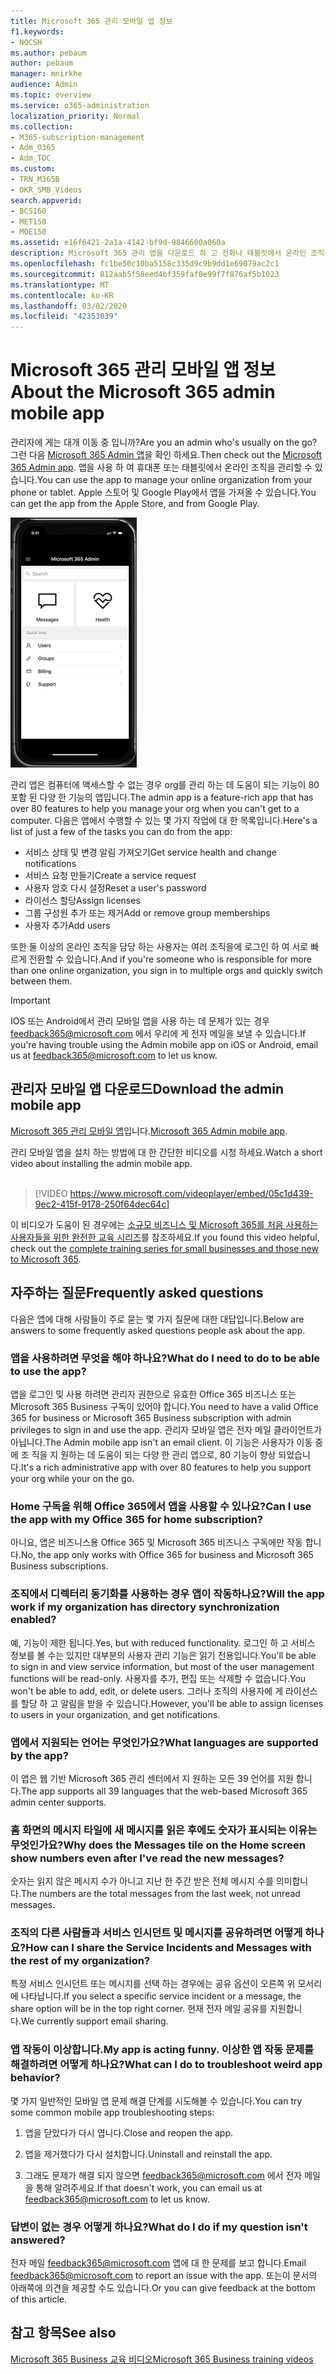 ```yaml
---
title: Microsoft 365 관리 모바일 앱 정보
f1.keywords:
- NOCSH
ms.author: pebaum
author: pebaum
manager: mnirkhe
audience: Admin
ms.topic: overview
ms.service: o365-administration
localization_priority: Normal
ms.collection:
- M365-subscription-management
- Adm_O365
- Adm_TOC
ms.custom:
- TRN_M365B
- OKR_SMB_Videos
search.appverid:
- BCS160
- MET150
- MOE150
ms.assetid: e16f6421-2a1a-4142-bf9d-9846600a060a
description: Microsoft 365 관리 앱을 다운로드 하 고 전화나 태블릿에서 온라인 조직을 관리 하는 방법에 대해 알아보세요.
ms.openlocfilehash: fc1be50c10ba5158c335d9c9b9dd1e69079ac2c1
ms.sourcegitcommit: 812aab5f58eed4bf359faf0e99f7f876af5b1023
ms.translationtype: MT
ms.contentlocale: ko-KR
ms.lasthandoff: 03/02/2020
ms.locfileid: "42353039"
---
```

# <a name="about-the-microsoft-365-admin-mobile-app"></a><span data-ttu-id="d83a0-103">Microsoft 365 관리 모바일 앱 정보</span><span class="sxs-lookup"><span data-stu-id="d83a0-103">About the Microsoft 365 admin mobile app</span></span>

<span data-ttu-id="d83a0-104">관리자에 게는 대개 이동 중 입니까?</span><span class="sxs-lookup"><span data-stu-id="d83a0-104">Are you an admin who's usually on the go?</span></span> <span data-ttu-id="d83a0-105">그런 다음 [Microsoft 365 Admin 앱](https://go.microsoft.com/fwlink/?LinkID=627216)을 확인 하세요.</span><span class="sxs-lookup"><span data-stu-id="d83a0-105">Then check out the [Microsoft 365 Admin app](https://go.microsoft.com/fwlink/?LinkID=627216).</span></span> <span data-ttu-id="d83a0-106">앱을 사용 하 여 휴대폰 또는 태블릿에서 온라인 조직을 관리할 수 있습니다.</span><span class="sxs-lookup"><span data-stu-id="d83a0-106">You can use the app to manage your online organization from your phone or tablet.</span></span> <span data-ttu-id="d83a0-107">Apple 스토어 및 Google Play에서 앱을 가져올 수 있습니다.</span><span class="sxs-lookup"><span data-stu-id="d83a0-107">You can get the app from the Apple Store, and from Google Play.</span></span> <br> 

![검색, 메시지, 상태 및 빠른 링크를 표시 하는 관리 모바일 앱 홈페이지의 화면 캡처](../../media/admin-mobile-app-darkbg.png)

<span data-ttu-id="d83a0-109">관리 앱은 컴퓨터에 액세스할 수 없는 경우 org를 관리 하는 데 도움이 되는 기능이 80 포함 된 다양 한 기능의 앱입니다.</span><span class="sxs-lookup"><span data-stu-id="d83a0-109">The admin app is a feature-rich app that has over 80 features to help you manage your org when you can't get to a computer.</span></span> <span data-ttu-id="d83a0-110">다음은 앱에서 수행할 수 있는 몇 가지 작업에 대 한 목록입니다.</span><span class="sxs-lookup"><span data-stu-id="d83a0-110">Here's a list of just a few of the tasks you can do from the app:</span></span>

- <span data-ttu-id="d83a0-111">서비스 상태 및 변경 알림 가져오기</span><span class="sxs-lookup"><span data-stu-id="d83a0-111">Get service health and change notifications</span></span>
- <span data-ttu-id="d83a0-112">서비스 요청 만들기</span><span class="sxs-lookup"><span data-stu-id="d83a0-112">Create a service request</span></span>
- <span data-ttu-id="d83a0-113">사용자 암호 다시 설정</span><span class="sxs-lookup"><span data-stu-id="d83a0-113">Reset a user's password</span></span>
- <span data-ttu-id="d83a0-114">라이선스 할당</span><span class="sxs-lookup"><span data-stu-id="d83a0-114">Assign licenses</span></span>
- <span data-ttu-id="d83a0-115">그룹 구성원 추가 또는 제거</span><span class="sxs-lookup"><span data-stu-id="d83a0-115">Add or remove group memberships</span></span>
- <span data-ttu-id="d83a0-116">사용자 추가</span><span class="sxs-lookup"><span data-stu-id="d83a0-116">Add users</span></span> 

<span data-ttu-id="d83a0-117">또한 둘 이상의 온라인 조직을 담당 하는 사용자는 여러 조직을에 로그인 하 여 서로 빠르게 전환할 수 있습니다.</span><span class="sxs-lookup"><span data-stu-id="d83a0-117">And if you're someone who is responsible for more than one online organization, you sign in to multiple orgs and quickly switch between them.</span></span> 
  
> [!IMPORTANT]
> <span data-ttu-id="d83a0-118">IOS 또는 Android에서 관리 모바일 앱을 사용 하는 데 문제가 있는 경우 [feedback365@microsoft.com](mailto:feedback365@microsoft.com) 에서 우리에 게 전자 메일을 보낼 수 있습니다.</span><span class="sxs-lookup"><span data-stu-id="d83a0-118">If you're having trouble using the Admin mobile app on iOS or Android, email us at [feedback365@microsoft.com](mailto:feedback365@microsoft.com) to let us know.</span></span> 
  
## <a name="download-the-admin-mobile-app"></a><span data-ttu-id="d83a0-119">관리자 모바일 앱 다운로드</span><span class="sxs-lookup"><span data-stu-id="d83a0-119">Download the admin mobile app</span></span>

<span data-ttu-id="d83a0-120">[Microsoft 365 관리 모바일 앱](https://go.microsoft.com/fwlink/?LinkID=627216)입니다.</span><span class="sxs-lookup"><span data-stu-id="d83a0-120">[Microsoft 365 Admin mobile app](https://go.microsoft.com/fwlink/?LinkID=627216).</span></span>
  
<span data-ttu-id="d83a0-121">관리 모바일 앱을 설치 하는 방법에 대 한 간단한 비디오를 시청 하세요.</span><span class="sxs-lookup"><span data-stu-id="d83a0-121">Watch a short video about installing the admin mobile app.</span></span><br><br>

> [!VIDEO https://www.microsoft.com/videoplayer/embed/05c1d439-9ec2-415f-9178-250f64dec64c] 

<span data-ttu-id="d83a0-122">이 비디오가 도움이 된 경우에는 [소규모 비즈니스 및 Microsoft 365를 처음 사용하는 사용자들을 위한 완전한 교육 시리즈](https://support.office.com/article/6ab4bbcd-79cf-4000-a0bd-d42ce4d12816)를 참조하세요.</span><span class="sxs-lookup"><span data-stu-id="d83a0-122">If you found this video helpful, check out the [complete training series for small businesses and those new to Microsoft 365](https://support.office.com/article/6ab4bbcd-79cf-4000-a0bd-d42ce4d12816).</span></span>

 
## <a name="frequently-asked-questions"></a><span data-ttu-id="d83a0-123">자주하는 질문</span><span class="sxs-lookup"><span data-stu-id="d83a0-123">Frequently asked questions</span></span>

<span data-ttu-id="d83a0-124">다음은 앱에 대해 사람들이 주로 묻는 몇 가지 질문에 대한 대답입니다.</span><span class="sxs-lookup"><span data-stu-id="d83a0-124">Below are answers to some frequently asked questions people ask about the app.</span></span>
  
### <a name="what-do-i-need-to-do-to-be-able-to-use-the-app"></a><span data-ttu-id="d83a0-125">앱을 사용하려면 무엇을 해야 하나요?</span><span class="sxs-lookup"><span data-stu-id="d83a0-125">What do I need to do to be able to use the app?</span></span>

<span data-ttu-id="d83a0-126">앱을 로그인 및 사용 하려면 관리자 권한으로 유효한 Office 365 비즈니스 또는 Microsoft 365 Business 구독이 있어야 합니다.</span><span class="sxs-lookup"><span data-stu-id="d83a0-126">You need to have a valid Office 365 for business or Microsoft 365 Business subscription with admin privileges to sign in and use the app.</span></span> <span data-ttu-id="d83a0-127">관리자 모바일 앱은 전자 메일 클라이언트가 아닙니다.</span><span class="sxs-lookup"><span data-stu-id="d83a0-127">The Admin mobile app isn't an email client.</span></span> <span data-ttu-id="d83a0-128">이 기능은 사용자가 이동 중에 조 직을 지 원하는 데 도움이 되는 다양 한 관리 앱으로, 80 기능이 향상 되었습니다.</span><span class="sxs-lookup"><span data-stu-id="d83a0-128">It's a rich administrative app with over 80 features to help you support your org while your on the go.</span></span>
  
### <a name="can-i-use-the-app-with-my-office-365-for-home-subscription"></a><span data-ttu-id="d83a0-129">Home 구독을 위해 Office 365에서 앱을 사용할 수 있나요?</span><span class="sxs-lookup"><span data-stu-id="d83a0-129">Can I use the app with my Office 365 for home subscription?</span></span>

<span data-ttu-id="d83a0-130">아니요, 앱은 비즈니스용 Office 365 및 Microsoft 365 비즈니스 구독에만 작동 합니다.</span><span class="sxs-lookup"><span data-stu-id="d83a0-130">No, the app only works with Office 365 for business and Microsoft 365 Business subscriptions.</span></span> 
  
### <a name="will-the-app-work-if-my-organization-has-directory-synchronization-enabled"></a><span data-ttu-id="d83a0-131">조직에서 디렉터리 동기화를 사용하는 경우 앱이 작동하나요?</span><span class="sxs-lookup"><span data-stu-id="d83a0-131">Will the app work if my organization has directory synchronization enabled?</span></span>

<span data-ttu-id="d83a0-132">예, 기능이 제한 됩니다.</span><span class="sxs-lookup"><span data-stu-id="d83a0-132">Yes, but with reduced functionality.</span></span> <span data-ttu-id="d83a0-133">로그인 하 고 서비스 정보를 볼 수는 있지만 대부분의 사용자 관리 기능은 읽기 전용입니다.</span><span class="sxs-lookup"><span data-stu-id="d83a0-133">You'll be able to sign in and view service information, but most of the user management functions will be read-only.</span></span> <span data-ttu-id="d83a0-134">사용자를 추가, 편집 또는 삭제할 수 없습니다.</span><span class="sxs-lookup"><span data-stu-id="d83a0-134">You won't be able to add, edit, or delete users.</span></span> <span data-ttu-id="d83a0-135">그러나 조직의 사용자에 게 라이선스를 할당 하 고 알림을 받을 수 있습니다.</span><span class="sxs-lookup"><span data-stu-id="d83a0-135">However, you'll be able to assign licenses to users in your organization, and get notifications.</span></span>
  
### <a name="what-languages-are-supported-by-the-app"></a><span data-ttu-id="d83a0-136">앱에서 지원되는 언어는 무엇인가요?</span><span class="sxs-lookup"><span data-stu-id="d83a0-136">What languages are supported by the app?</span></span>

<span data-ttu-id="d83a0-137">이 앱은 웹 기반 Microsoft 365 관리 센터에서 지 원하는 모든 39 언어를 지원 합니다.</span><span class="sxs-lookup"><span data-stu-id="d83a0-137">The app supports all 39 languages that the web-based Microsoft 365 admin center supports.</span></span> 
  
### <a name="why-does-the-messages-tile-on-the-home-screen-show-numbers-even-after-ive-read-the-new-messages"></a><span data-ttu-id="d83a0-138">홈 화면의 메시지 타일에 새 메시지를 읽은 후에도 숫자가 표시되는 이유는 무엇인가요?</span><span class="sxs-lookup"><span data-stu-id="d83a0-138">Why does the Messages tile on the Home screen show numbers even after I've read the new messages?</span></span>

<span data-ttu-id="d83a0-139">숫자는 읽지 않은 메시지 수가 아니고 지난 한 주간 받은 전체 메시지 수를 의미합니다.</span><span class="sxs-lookup"><span data-stu-id="d83a0-139">The numbers are the total messages from the last week, not unread messages.</span></span>
  
### <a name="how-can-i-share-the-service-incidents-and-messages-with-the-rest-of-my-organization"></a><span data-ttu-id="d83a0-140">조직의 다른 사람들과 서비스 인시던트 및 메시지를 공유하려면 어떻게 하나요?</span><span class="sxs-lookup"><span data-stu-id="d83a0-140">How can I share the Service Incidents and Messages with the rest of my organization?</span></span>

<span data-ttu-id="d83a0-141">특정 서비스 인시던트 또는 메시지를 선택 하는 경우에는 공유 옵션이 오른쪽 위 모서리에 나타납니다.</span><span class="sxs-lookup"><span data-stu-id="d83a0-141">If you select a specific service incident or a message, the share option will be in the top right corner.</span></span> <span data-ttu-id="d83a0-142">현재 전자 메일 공유를 지원합니다.</span><span class="sxs-lookup"><span data-stu-id="d83a0-142">We currently support email sharing.</span></span>
  
### <a name="my-app-is-acting-funny-what-can-i-do-to-troubleshoot-weird-app-behavior"></a><span data-ttu-id="d83a0-143">앱 작동이 이상합니다.</span><span class="sxs-lookup"><span data-stu-id="d83a0-143">My app is acting funny.</span></span> <span data-ttu-id="d83a0-144">이상한 앱 작동 문제를 해결하려면 어떻게 하나요?</span><span class="sxs-lookup"><span data-stu-id="d83a0-144">What can I do to troubleshoot weird app behavior?</span></span>

<span data-ttu-id="d83a0-145">몇 가지 일반적인 모바일 앱 문제 해결 단계를 시도해볼 수 있습니다.</span><span class="sxs-lookup"><span data-stu-id="d83a0-145">You can try some common mobile app troubleshooting steps:</span></span>
  
1. <span data-ttu-id="d83a0-146">앱을 닫았다가 다시 엽니다.</span><span class="sxs-lookup"><span data-stu-id="d83a0-146">Close and reopen the app.</span></span>
    
2. <span data-ttu-id="d83a0-147">앱을 제거했다가 다시 설치합니다.</span><span class="sxs-lookup"><span data-stu-id="d83a0-147">Uninstall and reinstall the app.</span></span>

3. <span data-ttu-id="d83a0-148">그래도 문제가 해결 되지 않으면 [feedback365@microsoft.com](mailto:feedback365@microsoft.com) 에서 전자 메일을 통해 알려주세요.</span><span class="sxs-lookup"><span data-stu-id="d83a0-148">If that doesn't work, you can email us at [feedback365@microsoft.com](mailto:feedback365@microsoft.com) to let us know.</span></span>
    
### <a name="what-do-i-do-if-my-question-isnt-answered"></a><span data-ttu-id="d83a0-149">답변이 없는 경우 어떻게 하나요?</span><span class="sxs-lookup"><span data-stu-id="d83a0-149">What do I do if my question isn't answered?</span></span>

<span data-ttu-id="d83a0-150">전자 메일 [feedback365@microsoft.com](mailto:feedback365@microsoft.com) 앱에 대 한 문제를 보고 합니다.</span><span class="sxs-lookup"><span data-stu-id="d83a0-150">Email [feedback365@microsoft.com](mailto:feedback365@microsoft.com) to report an issue with the app.</span></span> <span data-ttu-id="d83a0-151">또는이 문서의 아래쪽에 의견을 제공할 수도 있습니다.</span><span class="sxs-lookup"><span data-stu-id="d83a0-151">Or you can give feedback at the bottom of this article.</span></span> 
  
## <a name="see-also"></a><span data-ttu-id="d83a0-152">참고 항목</span><span class="sxs-lookup"><span data-stu-id="d83a0-152">See also</span></span>

[<span data-ttu-id="d83a0-153">Microsoft 365 Business 교육 비디오</span><span class="sxs-lookup"><span data-stu-id="d83a0-153">Microsoft 365 Business training videos</span></span>](https://support.office.com/article/6ab4bbcd-79cf-4000-a0bd-d42ce4d12816)
